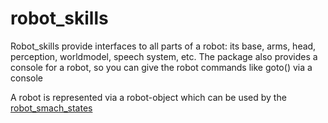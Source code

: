 # robot_skills

Robot_skills provide interfaces to all parts of a robot: its base, arms, head, perception, worldmodel, speech system, etc. 
The package also provides a console for a robot, so you can give the robot commands like goto(<some coordinate>) via a console

A robot is represented via a robot-object which can be used by the [robot_smach_states](https://github.com/tue-robotics/tue_robocup/tree/master/robot_smach_states)
